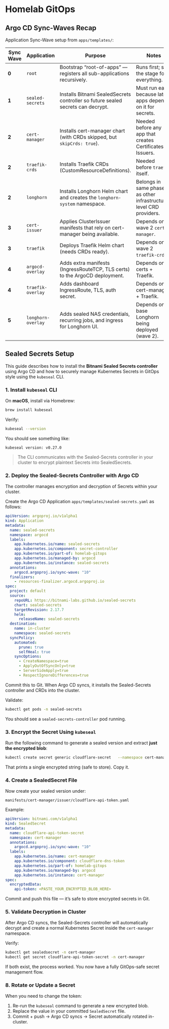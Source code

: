 # Homelab GitOps

## Argo CD Sync-Waves Recap

Application Sync-Wave setup from `apps/templates/`:

| **Sync Wave** | **Application** | **Purpose** | **Notes** |
|----------------|----------------|--------------|------------|
| **0** | `root` | Bootstrap “root-of-apps” — registers all sub-applications recursively. | Runs first; sets the stage for everything. |
| **1** | `sealed-secrets` | Installs Bitnami SealedSecrets controller so future sealed secrets can decrypt. | Must run early because later apps depend on it for secrets. |
| **2** | `cert-manager` | Installs cert-manager chart (with CRDs skipped, but `skipCrds: true`). | Needed before any app that creates Certificates or Issuers. |
| **2** | `traefik-crds` | Installs Traefik CRDs (CustomResourceDefinitions). | Needed before `traefik` itself. |
| **2** | `longhorn` | Installs Longhorn Helm chart and creates the `longhorn-system` namespace. | Belongs in same phase as other infrastructure-level CRD providers. |
| **3** | `cert-issuer` | Applies ClusterIssuer manifests that rely on cert-manager being available. | Depends on wave 2 `cert-manager`. |
| **3** | `traefik` | Deploys Traefik Helm chart (needs CRDs ready). | Depends on wave 2 `traefik-crds`. |
| **4** | `argocd-overlay` | Adds extra manifests (IngressRouteTCP, TLS certs) to the ArgoCD deployment. | Depends on certs + Traefik. |
| **4** | `traefik-overlay` | Adds dashboard IngressRoute, TLS, auth secret. | Depends on cert-manager + Traefik. |
| **5** | `longhorn-overlay` | Adds sealed NAS credentials, recurring jobs, and ingress for Longhorn UI. | Depends on base Longhorn being deployed (wave 2). |

## Sealed Secrets Setup

This guide describes how to install the **Bitnami Sealed Secrets controller** using Argo CD and how to securely manage Kubernetes Secrets in GitOps style using the `kubeseal` CLI.

### 1. Install `kubeseal` CLI

On **macOS**, install via Homebrew:

```bash
brew install kubeseal
```

Verify:

```bash
kubeseal --version
```

You should see something like:

```
kubeseal version: v0.27.0
```

> The CLI communicates with the Sealed-Secrets controller in your cluster to encrypt plaintext Secrets into SealedSecrets.

### 2. Deploy the Sealed-Secrets Controller with Argo CD

The controller manages encryption and decryption of Secrets within your cluster.

Create the Argo CD Application `apps/templates/sealed-secrets.yaml` as follows:

```yaml
apiVersion: argoproj.io/v1alpha1
kind: Application
metadata:
  name: sealed-secrets
  namespace: argocd
  labels:
    app.kubernetes.io/name: sealed-secrets
    app.kubernetes.io/component: secret-controller
    app.kubernetes.io/part-of: homelab-gitops
    app.kubernetes.io/managed-by: argocd
    app.kubernetes.io/instance: sealed-secrets
  annotations:
    argocd.argoproj.io/sync-wave: "10"
  finalizers:
    - resources-finalizer.argocd.argoproj.io
spec:
  project: default
  source:
    repoURL: https://bitnami-labs.github.io/sealed-secrets
    chart: sealed-secrets
    targetRevision: 2.17.7
    helm:
      releaseName: sealed-secrets
  destination:
    name: in-cluster
    namespace: sealed-secrets
  syncPolicy:
    automated:
      prune: true
      selfHeal: true
    syncOptions:
      - CreateNamespace=true
      - ApplyOutOfSyncOnly=true
      - ServerSideApply=true
      - RespectIgnoreDifferences=true
```

Commit this to Git.
When Argo CD syncs, it installs the Sealed-Secrets controller and CRDs into the cluster.

Validate:

```bash
kubectl get pods -n sealed-secrets
```

You should see a `sealed-secrets-controller` pod running.

### 3. Encrypt the Secret Using `kubeseal`

Run the following command to generate a sealed version and extract **just the encrypted blob**:

```bash
kubectl create secret generic cloudflare-secret   --namespace cert-manager   --from-literal=api-token='YOUR_REAL_CLOUDFLARE_API_TOKEN'   --dry-run=client -o yaml | kubeseal   --controller-name=sealed-secrets   --controller-namespace=sealed-secrets   --format yaml   --namespace cert-manager | yq '.spec.encryptedData."api-token"'
```

That prints a single encrypted string (safe to store). Copy it.

### 4. Create a SealedSecret File

Now create your sealed version under:

```
manifests/cert-manager/issuer/cloudflare-api-token.yaml
```

Example:

```yaml
apiVersion: bitnami.com/v1alpha1
kind: SealedSecret
metadata:
  name: cloudflare-api-token-secret
  namespace: cert-manager
  annotations:
    argocd.argoproj.io/sync-wave: "10"
  labels:
    app.kubernetes.io/name: cert-manager
    app.kubernetes.io/component: cloudflare-dns-token
    app.kubernetes.io/part-of: homelab-gitops
    app.kubernetes.io/managed-by: argocd
    app.kubernetes.io/instance: cert-manager
spec:
  encryptedData:
    api-token: <PASTE_YOUR_ENCRYPTED_BLOB_HERE>
```

Commit and push this file — it’s safe to store encrypted secrets in Git.

### 5. Validate Decryption in Cluster

After Argo CD syncs, the Sealed-Secrets controller will automatically decrypt and create a normal Kubernetes Secret inside the `cert-manager` namespace.

Verify:

```bash
kubectl get sealedsecret -n cert-manager
kubectl get secret cloudflare-api-token-secret -n cert-manager
```

If both exist, the process worked.
You now have a fully GitOps-safe secret management flow.

### 8. Rotate or Update a Secret

When you need to change the token:

1. Re-run the `kubeseal` command to generate a new encrypted blob.
2. Replace the value in your committed `SealedSecret` file.
3. Commit + push → Argo CD syncs → Secret automatically rotated in-cluster.
